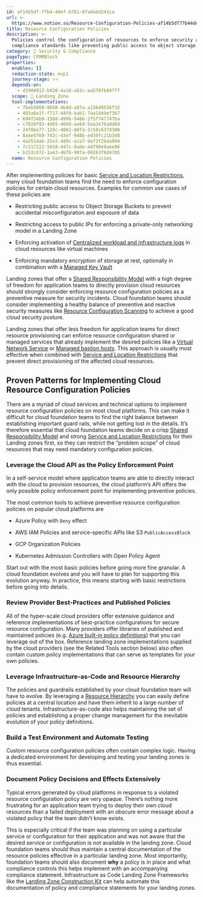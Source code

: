 ```yaml
---
id: af14b5df-77b4-4def-b761-8fadabd241ca
url: >-
  https://www.notion.so/Resource-Configuration-Policies-af14b5df77b44defb7618fadabd241ca
title: Resource Configuration Policies
description: >-
  Policies control the configuration of resources to enforce security and
  compliance standards like preventing public access to object storage buckets.
category: 🔖 Security & Compliance
pageType: CFMMBlock
properties:
  enables: []
  redaction-state: mvp1
  journey-stage: ⭐️⭐️
  depends-on:
    - d1904912-b420-4a10-a62c-aa578fb847ff
  scope: 🛬 Landing Zone
  tool-implementations:
    - 7beb3669-9658-4b4d-a87a-a136d9556f32
    - 483a6e1f-f717-44f0-bab1-7aa1049ef367
    - 694f24b9-1588-499b-9406-2f5f747747ba
    - c7020f93-4d65-4609-ae64-5ea3e76add60
    - 24f0be77-129c-4802-80fd-2c58c6374300
    - 8a4e5f69-742c-43ef-948b-ed39fc21b3d8
    - 4a2514ab-25e3-4d9c-aca7-9ef3f2b4a094
    - 7c317222-5658-447c-9ade-44f90e9aee96
    - b153c072-1a43-46fb-90fa-60263f6d4705
  name: Resource Configuration Policies
---
```


After implementing policies for basic [Service and Location Restrictions](./service-and-location-restrictions.md), many cloud foundation teams find the need to enforce configuration policies for certain cloud resources. Examples for common use cases of these policies are 

- Restricting public access to Object Storage Buckets to prevent accidental misconfiguration and exposure of data

- Restricting access to public IPs for enforcing a private-only networking model in a Landing Zone

- Enforcing activation of [Centralized workload and infrastructure logs](./centralized-workload-and-infrastructure-logs.md) in cloud resources like virtual machines

- Enforcing mandatory encryption of storage at rest, optionally in combination with a [Managed Key Vault](../service-ecosystem/managed-key-vault.md) 

Landing zones that offer a [Shared Responsibility Model](./shared-responsibility-model.md) with a high degree of freedom for application teams to directly provision cloud resources should strongly consider enforcing resource configuration policies as a preventive measure for security incidents. Cloud foundation teams should consider implementing a healthy balance of preventive and reactive security measures like [Resource Configuration Scanning](./resource-configuration-scanning.md) to achieve a good cloud security posture.

Landing zones that offer less freedom for application teams for direct resource provisioning can enforce resource configuration shared or managed services that already implement the desired policies like a [Virtual Network Service](../service-ecosystem/virtual-network-service.md) or [Managed bastion hosts](../service-ecosystem/managed-bastion-hosts.md). This approach is usually most effective when combined with [Service and Location Restrictions](./service-and-location-restrictions.md) that prevent direct provisioning of the affected cloud resources.

## Proven Patterns for Implementing Cloud Resource Configuration Policies

There are a myriad of cloud services and technical options to implement resource configuration policies on most cloud platforms. This can make it difficult for cloud foundation teams to find the right balance between establishing important guard rails, while not getting lost in the details. It’s therefore essential that cloud foundation teams decide on a crisp [Shared Responsibility Model](./shared-responsibility-model.md) and strong [Service and Location Restrictions](./service-and-location-restrictions.md) for their Landing zones first, so they can restrict the “problem scope” of cloud resources that may need mandatory configuration policies.

### Leverage the Cloud API as the Policy Enforcement Point

In a self-service model where application teams are able to directly interact with the cloud to provision resources, the cloud platform’s API offers the only possible policy enforcement point for implementing preventive policies.

The most common tools to achieve preventive resource configuration policies on popular cloud platforms are

- Azure Policy with `Deny` effect

- AWS IAM Policies and service-specific APIs like S3 `PublicAccessBlock`

- GCP Organization Policies

- Kubernetes Admission Controllers with Open Policy Agent

Start out with the most basic policies before going more fine granular. A cloud foundation evolves and you will have to plan for supporting this evolution anyway. In practice, this means starting with basic restrictions before going into details.

### Review Provider Best-Practices and Published Policies

All of the hyper-scale cloud providers offer extensive guidance and reference implementations of best-practice configurations for secure resource configuration. Many providers offer libraries of published and maintained policies (e.g. [Azure built-in policy definitions](https://learn.microsoft.com/en-us/azure/governance/policy/samples/built-in-policies)) that you can leverage out of the box. Reference landing zone implementations supplied by the cloud providers (see the Related Tools section below) also often contain custom policy implementations that can serve as templates for your own policies.

### Leverage Infrastructure-as-Code and Resource Hierarchy

The policies and guardrails established by your cloud foundation team will have to evolve. By leveraging a [Resource Hierarchy](../tenant-management/resource-hierarchy.md) you can easily define policies at a central location and have them inherit to a large number of cloud tenants. Infrastructure-as-code also helps maintaining the set of policies and establishing a proper change management for the inevitable evolution of your policy definitions.

### Build a Test Environment and Automate Testing

Custom resource configuration policies often contain complex logic. Having a dedicated environment for developing and testing your landing zones is thus essential. 

### Document Policy Decisions and Effects Extensively

Typical errors generated by cloud platforms in response to a violated resource configuration policy are very opaque. There’s nothing more frustrating for an application team trying to deploy their own cloud resources than a failed deployment with an obscure error message about a violated policy that the team didn’t know exists.

This is especially critical if the team was planning on using a particular service or configuration for their application and was not aware that the desired service or configuration is not available in the landing zone. Cloud foundation teams should thus maintain a central documentation of the resource policies effective in a particular landing zone. Most importantly, foundation teams should also document **why** a policy is in place and what compliance controls this helps implement with an accompanying compliance statement. Infrastructure as Code Landing Zone Frameworks like the [Landing Zone Construction Kit](https://landingzone.meshcloud.io) can help automate this documentation of policy and compliance statements for your landing zones.

